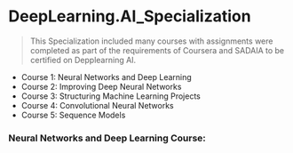 # DeepLearning.AI_Specialization

>This Specialization included many courses with assignments were completed as part of the requirements of Coursera and SADAIA to be certified on Depplearning AI.


* Course 1: Neural Networks and Deep Learning
* Course 2: Improving Deep Neural Networks
* Course 3: Structuring Machine Learning Projects
* Course 4: Convolutional Neural Networks
* Course 5: Sequence Models



###  Neural Networks and Deep Learning Course: 
